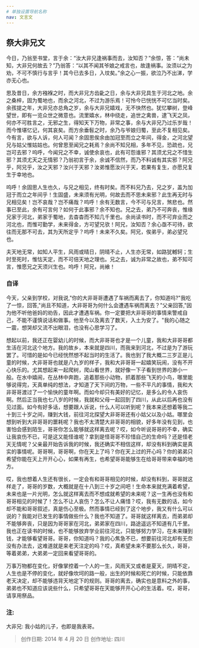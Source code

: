 ```yaml
---
# 单独设置导航名称
nav: 文言文
---
```


## 祭大非兄文

今日，乃翁至书堂，言于余：“汝大非兄逢祸事而去，汝知否？”余惊，答：“尚未知，大非兄何故去？”乃翁答：“以其不闻其爷娘之戒言也，故逢祸事。汝须以之为劝，不可不慎行与言乎！其今已去多日，入坟矣。”余之心一振，欲泣乃不出涕，学亦无心也。

思及昔日，余方襁褓之时，而大非兄方齿齔之日，余与大非兄具生于河北之地。余之桑梓，固为蜀地也，而余之河北，不过为游乐焉！可怜今已恍恍不可忆当时矣。余孩提之年，大非兄亦总角之岁，余与大非兄嬉戏，无不快然也。犹忆攀树，登峰望世，即有一览众世之微意也。流里嬉水，林中绕走，追世之禽兽，逮飞天之凤，何亦不可胜言之，无邪之生，得知天下万物，非常之事，余与大非兄乃过乐岁哉！而今惟堪忆记，何其哀矣。而方余垂髫之时，余乃与爷娘归蜀，至此不复相见矣。今有言，欲与人诉，何人可闻？余固思俟余由加冠至而立之年间，得金，之河北望兄与姑父惟姑姑也。何曾思至闻兄之耗焉？余尚不知兄相，多年不见，恐疏也，兄岂可去邪？呜呼，今闻兄之不幸，诚使余哀也，此有可怨谁邪？其须尤兄之不惜生邪？其须尤天之无情邪？乃翁初言于余，余诚不信然，而乃不料诚有其实邪？阿兄乎，阿兄乎，汝之天邪？汝兴于天邪？汝弟惟愿汝兴于天，若果有复生，亦愿兄复生于幸地也。

呜呼！余固思人生也久，与兄之相见，终有时矣。而不料兄乃去，兄之岁，盖为加冠于而立之年间乎！生固盛，未来须有光明，何故去而不思未来邪？此生再无时与兄相见矣！岂不哀哉？岂不痛哉？呜呼！余有无数言，今不可与兄言，煞悲也。然事已至此，余有可言何？如何于此事邪？余不知也。兄之去，弟乃不可奔丧，惟缘兄家于河北，弟家于蜀地，去杳杳而不知几千里也。余尚读书时，而不可弃业而之河北也，而惟可勤学，未来得金，方可望兄欤！阿兄，汝知否？余心亟不可待，欲往而无那不可去，其为天所定乎？呜呼！未来不久矣。阿兄，俟弟乎，弟必望兄也。

夫天地无常，如知人平生，风雨或晴日，阴晴不止，人生亦无常，如路犹轗轲；生时至死时，惟怙天定，而不可倍天地之理也。兄之去，诚为非常之故也，弟不知可言，惟愿兄之天须兴生也。呜呼！阿兄，尚飨！

### 自译

今天，父亲到学校，对我说,"你的大非哥哥遭遇了车祸而离去了，你知道吗?"我吃了一惊，回答,"尚且不知道，大非哥哥为何什么会遭遇车祸而离去？"父亲回答,"因为他不听他爸妈的劝告，因此才遭遇车祸。你一定要把大非哥哥的事情来警戒自己，不能不谨慎说话和做事。他至今以及离去了数天，入土为安了。"我的心随之一震，想哭却又流不出眼泪，也没有心思学习了。

想起以前，我还正在婴幼儿的时候，而大非哥哥也才是一个儿童，我和大非哥哥都生活在河北这个地方。我的故乡，本来就是四川，而我来到河北，不过是为了游玩罢了。可惜的是如今已经恍然想不起当时的生活了。我也到了我大概二三岁正是儿童的时候，大非哥哥也就是八九岁的样子，我和大非哥哥一起嬉笑玩闹，没有不开心快乐的。尤其想起来一起爬树，爬山看世界，就好像一下子看到世界的渺小一般。在水中嬉闹，在丛林中奔跑，追着那些小动物，抓着那些飞天的小鸟，哪里能够说得完，天真单纯的想法，才知道了天下间的万物，一些不平凡的事情，我和大非哥哥渡过了一个愉快的童年啊。而如今却只有美好的记忆，是多么的令人哀伤啊。然后正当我也七八岁的时候，我就和父母一起回到了四川，从此以后再也没有见过面。如今有好多话，想要跟人诉说，什么人可以听到呢？我本来还想着等我二十到三十岁之间，赚到大钱，前往河北探望大非哥哥还有小姑父以及小姑。哪里会想到听到大非哥哥的噩耗呢？我也不太清楚大非哥哥的相貌，好多年没有见到，也害怕会感到陌生，哥哥你怎么能够就这样离去呢？哎，如今听说哥哥的不幸，确实让我哀伤不已，可是这又能怪谁呢？拿到是怪哥哥不珍惜自己的生命吗？还是怪老天无情呢？父亲最开始告诉我的时候，我还确实不相信这样，却没有料到确实是真实的事情呢。哥哥啊，哥哥啊，你在天上了吗？你在天上过的开心吗？你的弟弟只希望你能在天上开开心心，如果有再生，也希望哥哥能够生在给哥哥带来幸福的地方。

哎，我也想着人生还有很长，一定会有和哥哥相见的时候，却没有料到，哥哥就这样走了，哥哥的岁数，大概就是在十八到三十岁之间吧！生命本来就充满着希望，未来也是一片光明，怎么就这样离去而不想成就希望的未来呢？这一生再也没有和哥哥相见的时候了！怎么不让人哀伤？怎么不让人痛惜？哎，我有无数的话，如今却不能和哥哥叙述，真是伤心至极。然而事情已经到了这个地步，我又有什么可以说的？我能对已发生的事情做些什么？我也不知道了。哥哥就这样离去，而弟弟却不能够奔丧，只是因为哥哥家在河北，弟弟家在四川，路途遥远不知道有几千里。我也正在读书的时候，也不能够放弃学业前往河北，只能够努力学习，在未来赚到钱，才能够看望哥哥。哥哥，你知道吗？我的心焦急不已，想要前往河北却有无奈没有办法去，这难道就是来老天注定的吗？哎，真希望未来不要那么长久，哥哥，等着弟弟，大弟弟一定回来看望哥哥的。

万事万物都在变化，好像掌控着一个人的一生，风雨天又或者是夏天，阴晴不定，人生也是不停的变化，就好像坎坷的路一般，出生的时候和死亡的时候，只能依靠老天决定，却不能够违背天地定下的规则。哥哥的离去，确实也是意料之外的事，弟弟也不知道应该说些什么，只希望哥哥在天能够开开心心的生活着。哎，哥哥，请享用祭品。

### 注:

大非兄: 我小姑的儿子，也即是我表哥。

> 创作日期: 2014 年 4 月 20 日
> 创作地址: 四川
